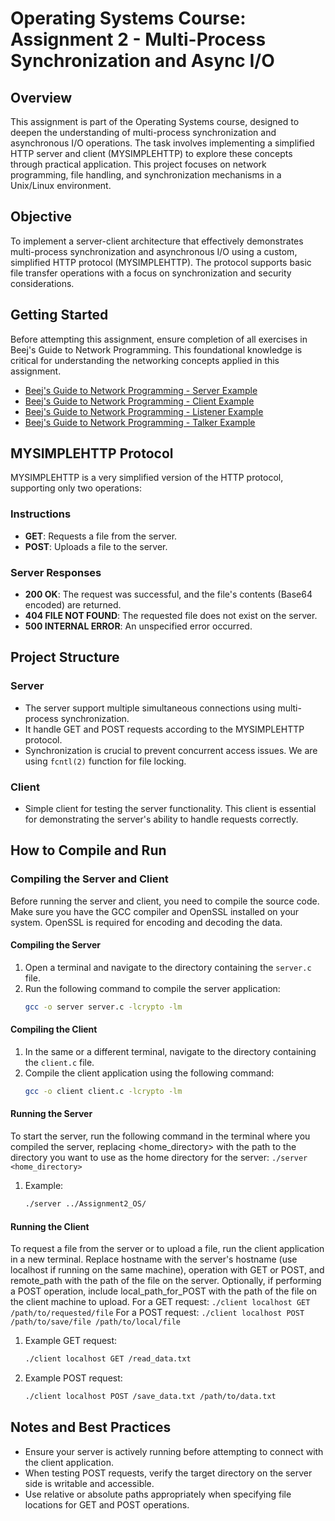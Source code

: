 # Operating Systems Course: Assignment 2 - Multi-Process Synchronization and Async I/O

## Overview

This assignment is part of the Operating Systems course, designed to deepen the understanding of multi-process synchronization and asynchronous I/O operations. The task involves implementing a simplified HTTP server and client (MYSIMPLEHTTP) to explore these concepts through practical application. This project focuses on network programming, file handling, and synchronization mechanisms in a Unix/Linux environment.

## Objective

To implement a server-client architecture that effectively demonstrates multi-process synchronization and asynchronous I/O using a custom, simplified HTTP protocol (MYSIMPLEHTTP). The protocol supports basic file transfer operations with a focus on synchronization and security considerations.

## Getting Started

Before attempting this assignment, ensure completion of all exercises in Beej's Guide to Network Programming. This foundational knowledge is critical for understanding the networking concepts applied in this assignment.

- [Beej's Guide to Network Programming - Server Example](https://beej.us/guide/bgnet/examples/server.c)
- [Beej's Guide to Network Programming - Client Example](https://beej.us/guide/bgnet/examples/client.c)
- [Beej's Guide to Network Programming - Listener Example](https://beej.us/guide/bgnet/examples/listener.c)
- [Beej's Guide to Network Programming - Talker Example](https://beej.us/guide/bgnet/examples/talker.c)

## MYSIMPLEHTTP Protocol

MYSIMPLEHTTP is a very simplified version of the HTTP protocol, supporting only two operations:

### Instructions

- **GET**: Requests a file from the server.
- **POST**: Uploads a file to the server.

### Server Responses

- **200 OK**: The request was successful, and the file's contents (Base64 encoded) are returned.
- **404 FILE NOT FOUND**: The requested file does not exist on the server.
- **500 INTERNAL ERROR**: An unspecified error occurred.
  
## Project Structure

### Server

- The server support multiple simultaneous connections using multi-process synchronization.
- It handle GET and POST requests according to the MYSIMPLEHTTP protocol.
- Synchronization is crucial to prevent concurrent access issues. We are using `fcntl(2)` function for file locking.

### Client

- Simple client for testing the server functionality. This client is essential for demonstrating the server's ability to handle requests correctly.

## How to Compile and Run

### Compiling the Server and Client

Before running the server and client, you need to compile the source code. Make sure you have the GCC compiler and OpenSSL installed on your system. OpenSSL is required for encoding and decoding the data.

#### Compiling the Server

1. Open a terminal and navigate to the directory containing the `server.c` file.
2. Run the following command to compile the server application:
   ```bash
   gcc -o server server.c -lcrypto -lm

#### Compiling the Client
1. In the same or a different terminal, navigate to the directory containing the `client.c` file.
2. Compile the client application using the following command:
    ```bash
    gcc -o client client.c -lcrypto -lm

#### Running the Server
To start the server, run the following command in the terminal where you compiled the server, replacing <home_directory> with the path to the directory you want to use as the home directory for the server:
`./server <home_directory>`
1. Example:
    ```bash
    ./server ../Assignment2_OS/

#### Running the Client
To request a file from the server or to upload a file, run the client application in a new terminal. Replace hostname with the server's hostname (use localhost if running on the same machine), operation with GET or POST, and remote_path with the path of the file on the server. Optionally, if performing a POST operation, include local_path_for_POST with the path of the file on the client machine to upload.
For a GET request:
`./client localhost GET /path/to/requested/file`
For a POST request:
`./client localhost POST /path/to/save/file /path/to/local/file`
1. Example GET request:
    ```bash
    ./client localhost GET /read_data.txt

2. Example POST request:
    ```bash
    ./client localhost POST /save_data.txt /path/to/data.txt

## Notes and Best Practices
- Ensure your server is actively running before attempting to connect with the client application.
- When testing POST requests, verify the target directory on the server side is writable and accessible.
- Use relative or absolute paths appropriately when specifying file locations for GET and POST operations.









